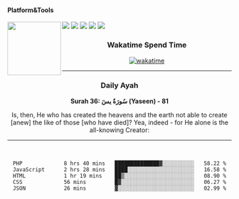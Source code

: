 #### Platform&Tools

[![](https://img.shields.io/badge/-NPM-cb3837?style=flat-square&logo=npm&logoColor=white)](https://npmjs.com/)
[![](https://img.shields.io/badge/PHP-777BB4?style=flat-square&logo=php&logoColor=white)](https://nodejs.org/)
[![](https://img.shields.io/badge/Julia-9558B2?style=flat-square&logo=julia&logoColor=white)](https://nodejs.org/)
<img src="https://avatars.githubusercontent.com/u/31664438?v=4" width="120" align="left">
[![](https://img.shields.io/badge/-Node.js-43853d?style=flat-square&logo=node.js&logoColor=ffffff)](https://nodejs.org/)
[![](https://img.shields.io/badge/Visual_Studio_Code-0078D4?style=flat-square&logo=visual%20studio%20code&logoColor=white)](https://nodejs.org/)

<center>
  
### Wakatime Spend Time 
  
[![wakatime](https://wakatime.com/badge/user/87646243-158a-4241-a3cb-668e1fa2dbb8.svg)](https://wakatime.com/@87646243-158a-4241-a3cb-668e1fa2dbb8)
               

_______ 
### Daily Ayah

<!--START_SECTION:quran-->

**Surah 36: سُورَةُ يسٓ (Yaseen) - 81**

Is, then, He who has created the heavens and the earth not able to create [anew] the like of those [who have died]? Yea, indeed - for He alone is the all-knowing Crea­tor:
 <!--END_SECTION:quran-->

  
                       
                                             
_______

&nbsp;&nbsp;     &nbsp;&nbsp;    &nbsp;&nbsp;   &nbsp;&nbsp;
 
<!--START_SECTION:waka-->

```text
PHP             8 hrs 40 mins   ██████████████▓░░░░░░░░░░   58.22 %
JavaScript      2 hrs 28 mins   ████░░░░░░░░░░░░░░░░░░░░░   16.58 %
HTML            1 hr 19 mins    ██▒░░░░░░░░░░░░░░░░░░░░░░   08.90 %
CSS             56 mins         █▓░░░░░░░░░░░░░░░░░░░░░░░   06.27 %
JSON            26 mins         ▓░░░░░░░░░░░░░░░░░░░░░░░░   02.99 %
```

<!--END_SECTION:waka-->

